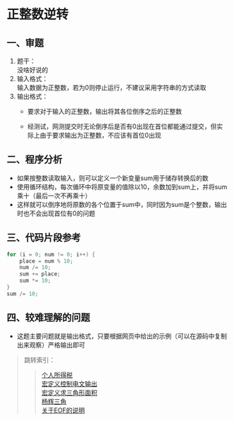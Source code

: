 # 正整数逆转

## 一、审题

1. 题干：  
    没啥好说的
2. 输入格式：  
    输入数据为正整数，若为0则停止运行，不建议采用字符串的方式读取
3. 输出格式：  
    + 要求对于输入的正整数，输出将其各位倒序之后的正整数
    
    + 经测试，网测提交时无论倒序后是否有0出现在首位都能通过提交，但实际上由于要求输出为正整数，不应该有首位0出现

## 二、程序分析

+ 如果按整数读取输入，则可以定义一个新变量sum用于储存转换后的数
+ 使用循环结构，每次循环中将原变量的值除以10，余数加到sum上，并将sum乘十（最后一次不再乘十）
+ 这样就可以倒序地将原数的各个位置于sum中，同时因为sum是个整数，输出时也不会出现首位有0的问题

## 三、代码片段参考

```C
for (i = 0; num != 0; i++) {
    place = num % 10;
    num /= 10;
    sum += place;
    sum *= 10;
}
sum /= 10;
```

## 四、较难理解的问题

+ 这题主要问题就是输出格式，只要根据网页中给出的示例（可以在源码中复制出来观察）严格输出即可

> 跳转索引：  
> > [个人所得税](./个人所得税.md)  
> > [宏定义控制电文输出](./宏定义控制电文输出,md)  
> > [宏定义求三角形面积](./宏定义求三角形面积,md)  
> > [杨辉三角](./杨辉三角,md)  
> > [关于EOF的说明](./关于EOF.md)  